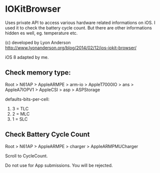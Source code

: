 IOKitBrowser
============

Uses private API to access various hardware related informations on iOS.
I used it to check the battery cycle count. But there are other informations hidden es well, eg. temperature etc.

(c) developed by Lyon Anderson
http://www.lyonanderson.org/blog/2014/02/12/ios-iokit-browser/

iOS 8 adapted by me.      

## Check memory type:                                                                                  

Root > N61AP > AppleARMPE > arm-io > AppleT7000IO > ans > AppleA7IOPV1 > AppleCSI > asp > ASPStorage

defaults-bits-per-cell:
1. 3 = TLC
2. 2 = MLC
3. 1 = SLC                                                                                                

## Check Battery Cycle Count

Root > N61AP > AppleARMPE > charger > AppleARMPMUCharger

Scroll to CycleCount.


Do not use for App submissions. You will be rejected.